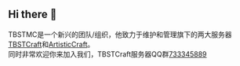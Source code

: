 ## Hi there 👋
TBSTMC是一个新兴的团队/组织，他致力于维护和管理旗下的两大服务器[TBSTCraft](https://tbstmc.xyz)和[ArtisticCraft](https://github.com/ArtisticCraft)。
</br>同时非常欢迎你来加入我们，TBSTCraft服务器QQ群[733345889](https://qm.qq.com/cgi-bin/qm/qr?_wv=1027&k=Ac0aa6hRRS_tQg13ejKX0T9ju5bvBYNW&authKey=sfttyJMGo%2B3Nt6BmJB8QwB%2FpxIGDrPksRTeIfvF0zUqruAIyoGRJZ%2B18%2BXqF%2Fr0t&noverify=0&group_code=733345889)

<!--

**Here are some ideas to get you started:**

🙋‍♀️ A short introduction - what is your organization all about?
🌈 Contribution guidelines - how can the community get involved?
👩‍💻 Useful resources - where can the community find your docs? Is there anything else the community should know?
🍿 Fun facts - what does your team eat for breakfast?
🧙 Remember, you can do mighty things with the power of [Markdown](https://docs.github.com/github/writing-on-github/getting-started-with-writing-and-formatting-on-github/basic-writing-and-formatting-syntax)
-->
